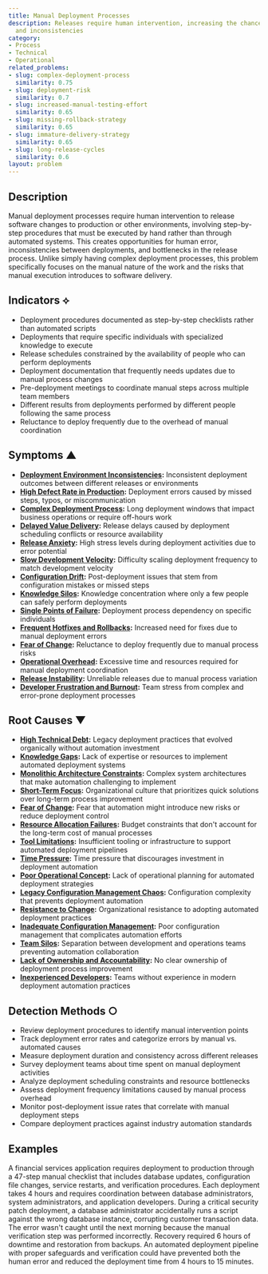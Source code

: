 ```yaml
---
title: Manual Deployment Processes
description: Releases require human intervention, increasing the chance for mistakes
  and inconsistencies
category:
- Process
- Technical
- Operational
related_problems:
- slug: complex-deployment-process
  similarity: 0.75
- slug: deployment-risk
  similarity: 0.7
- slug: increased-manual-testing-effort
  similarity: 0.65
- slug: missing-rollback-strategy
  similarity: 0.65
- slug: immature-delivery-strategy
  similarity: 0.65
- slug: long-release-cycles
  similarity: 0.6
layout: problem
---
```


## Description

Manual deployment processes require human intervention to release software changes to production or other environments, involving step-by-step procedures that must be executed by hand rather than through automated systems. This creates opportunities for human error, inconsistencies between deployments, and bottlenecks in the release process. Unlike simply having complex deployment processes, this problem specifically focuses on the manual nature of the work and the risks that manual execution introduces to software delivery.

## Indicators ⟡

- Deployment procedures documented as step-by-step checklists rather than automated scripts
- Deployments that require specific individuals with specialized knowledge to execute
- Release schedules constrained by the availability of people who can perform deployments
- Deployment documentation that frequently needs updates due to manual process changes
- Pre-deployment meetings to coordinate manual steps across multiple team members
- Different results from deployments performed by different people following the same process
- Reluctance to deploy frequently due to the overhead of manual coordination

## Symptoms ▲

- **[Deployment Environment Inconsistencies](deployment-environment-inconsistencies.md):** Inconsistent deployment outcomes between different releases or environments
- **[High Defect Rate in Production](high-defect-rate-in-production.md):** Deployment errors caused by missed steps, typos, or miscommunication
- **[Complex Deployment Process](complex-deployment-process.md):** Long deployment windows that impact business operations or require off-hours work
- **[Delayed Value Delivery](delayed-value-delivery.md):** Release delays caused by deployment scheduling conflicts or resource availability
- **[Release Anxiety](release-anxiety.md):** High stress levels during deployment activities due to error potential
- **[Slow Development Velocity](slow-development-velocity.md):** Difficulty scaling deployment frequency to match development velocity
- **[Configuration Drift](configuration-drift.md):** Post-deployment issues that stem from configuration mistakes or missed steps
- **[Knowledge Silos](knowledge-silos.md):** Knowledge concentration where only a few people can safely perform deployments
- **[Single Points of Failure](single-points-of-failure.md):** Deployment process dependency on specific individuals
- **[Frequent Hotfixes and Rollbacks](frequent-hotfixes-and-rollbacks.md):** Increased need for fixes due to manual deployment errors
- **[Fear of Change](fear-of-change.md):** Reluctance to deploy frequently due to manual process risks
- **[Operational Overhead](operational-overhead.md):** Excessive time and resources required for manual deployment coordination
- **[Release Instability](release-instability.md):** Unreliable releases due to manual process variation
- **[Developer Frustration and Burnout](developer-frustration-and-burnout.md):** Team stress from complex and error-prone deployment processes

## Root Causes ▼

- **[High Technical Debt](high-technical-debt.md):** Legacy deployment practices that evolved organically without automation investment
- **[Knowledge Gaps](knowledge-gaps.md):** Lack of expertise or resources to implement automated deployment systems
- **[Monolithic Architecture Constraints](monolithic-architecture-constraints.md):** Complex system architectures that make automation challenging to implement
- **[Short-Term Focus](short-term-focus.md):** Organizational culture that prioritizes quick solutions over long-term process improvement
- **[Fear of Change](fear-of-change.md):** Fear that automation might introduce new risks or reduce deployment control
- **[Resource Allocation Failures](resource-allocation-failures.md):** Budget constraints that don't account for the long-term cost of manual processes
- **[Tool Limitations](tool-limitations.md):** Insufficient tooling or infrastructure to support automated deployment pipelines
- **[Time Pressure](time-pressure.md):** Time pressure that discourages investment in deployment automation
- **[Poor Operational Concept](poor-operational-concept.md):** Lack of operational planning for automated deployment strategies
- **[Legacy Configuration Management Chaos](legacy-configuration-management-chaos.md):** Configuration complexity that prevents deployment automation
- **[Resistance to Change](resistance-to-change.md):** Organizational resistance to adopting automated deployment practices
- **[Inadequate Configuration Management](inadequate-configuration-management.md):** Poor configuration management that complicates automation efforts
- **[Team Silos](team-silos.md):** Separation between development and operations teams preventing automation collaboration
- **[Lack of Ownership and Accountability](lack-of-ownership-and-accountability.md):** No clear ownership of deployment process improvement
- **[Inexperienced Developers](inexperienced-developers.md):** Teams without experience in modern deployment automation practices

## Detection Methods ○

- Review deployment procedures to identify manual intervention points
- Track deployment error rates and categorize errors by manual vs. automated causes
- Measure deployment duration and consistency across different releases
- Survey deployment teams about time spent on manual deployment activities
- Analyze deployment scheduling constraints and resource bottlenecks
- Assess deployment frequency limitations caused by manual process overhead
- Monitor post-deployment issue rates that correlate with manual deployment steps
- Compare deployment practices against industry automation standards

## Examples

A financial services application requires deployment to production through a 47-step manual checklist that includes database updates, configuration file changes, service restarts, and verification procedures. Each deployment takes 4 hours and requires coordination between database administrators, system administrators, and application developers. During a critical security patch deployment, a database administrator accidentally runs a script against the wrong database instance, corrupting customer transaction data. The error wasn't caught until the next morning because the manual verification step was performed incorrectly. Recovery required 6 hours of downtime and restoration from backups. An automated deployment pipeline with proper safeguards and verification could have prevented both the human error and reduced the deployment time from 4 hours to 15 minutes.